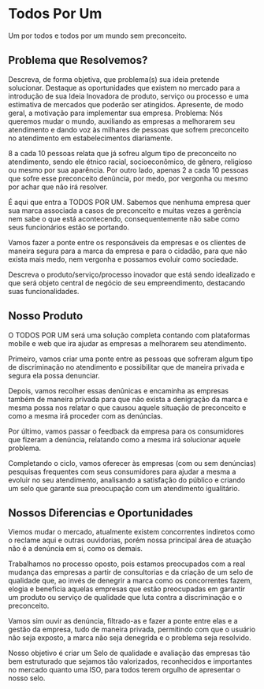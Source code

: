 # Todos Por Um
Um por todos e todos por um mundo sem preconceito.

## Problema que Resolvemos?
Descreva, de forma objetiva, que problema(s) sua ideia pretende solucionar. Destaque as oportunidades que existem no mercado para a introdução de sua Ideia Inovadora de produto, serviço ou processo e uma estimativa de mercados que poderão ser atingidos. Apresente, de modo geral, a motivação para implementar sua empresa.
Problema:
Nós queremos mudar o mundo, auxiliando as empresas a melhorarem seu atendimento e dando voz às milhares de pessoas que sofrem preconceito no atendimento em estabelecimentos diariamente.

8 a cada 10 pessoas relata que já sofreu algum tipo de preconceito no atendimento, sendo ele étnico racial, socioeconômico, de gênero, religioso ou mesmo por sua aparência. Por outro lado, apenas 2 a cada 10 pessoas que sofre esse preconceito denûncia, por medo, por vergonha ou mesmo por achar que não irá resolver.

É aqui que entra a TODOS POR UM. Sabemos que nenhuma empresa quer sua marca associada a casos de preconceito e muitas vezes a gerência nem sabe o que está acontecendo, consequentemente não sabe como seus funcionários estão se portando.

Vamos fazer a ponte entre os responsáveis da empresas e os clientes de maneira segura para a marca da empresa e para o cidadão, para que não exista mais medo, nem vergonha e possamos evoluir como sociedade.

Descreva o produto/serviço/processo inovador que está sendo idealizado e que será objeto central de negócio de seu empreendimento, destacando suas funcionalidades.

## Nosso Produto
O TODOS POR UM será uma solução completa contando com plataformas mobile e web que ira ajudar as empresas a melhorarem seu atendimento.

Primeiro, vamos criar uma ponte entre as pessoas que sofreram algum tipo de discriminação no atendimento e possibilitar que de maneira privada e segura ela possa denunciar.

Depois, vamos recolher essas denûnicas e encaminha as empresas também de maneira privada para que não exista a denigração da marca e mesma possa nos relatar o que causou aquele situação de preconceito e como a mesma irá proceder com as denúncias.

Por último, vamos passar o feedback da empresa para os consumidores que fizeram a denúncia, relatando como a mesma irá solucionar aquele problema.

Completando o ciclo, vamos oferecer às empresas (com ou sem denúncias) pesquisas frequentes com seus consumidores para ajudar a mesma a evoluir no seu atendimento, analisando a satisfação do público e criando um selo que garante sua preocupação com um atendimento igualitário.


## Nossos Diferencias e Oportunidades
Viemos mudar o mercado, atualmente existem concorrentes indiretos como o reclame aqui e outras ouvidorias, porém nossa principal área de atuação não é a denúncia em si, como os demais.

Trabalhamos no processo oposto, pois estamos preocupados com a real mudança das empresas a partir de consultorias e da criação de um selo de qualidade que, ao invés de denegrir a marca como os concorrentes fazem, elogia e beneficia aquelas empresas que estão preocupadas em garantir um produto ou serviço de qualidade que luta contra a discriminação e o preconceito.

Vamos sim ouvir as denúncia, filtrado-as e fazer a ponte entre elas e a gestão da empresa, tudo de maneira privada, permitindo com que o usuário não seja exposto, a marca não seja denegrida e o problema seja resolvido.

Nosso objetivo é criar um Selo de qualidade e avaliação das empresas tão bem estruturado que sejamos tão valorizados, reconhecidos e importantes no mercado quanto uma ISO, para todos terem orgulho de apresentar o nosso selo.

